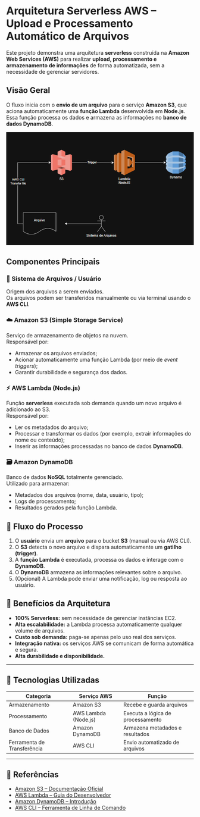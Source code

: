 # Arquitetura Serverless AWS – Upload e Processamento Automático de Arquivos

Este projeto demonstra uma arquitetura **serverless** construída na **Amazon Web Services (AWS)** para realizar **upload, processamento e armazenamento de informações** de forma automatizada, sem a necessidade de gerenciar servidores.

## Visão Geral

O fluxo inicia com o **envio de um arquivo** para o serviço **Amazon S3**, que aciona automaticamente uma **função Lambda** desenvolvida em **Node.js**.  
Essa função processa os dados e armazena as informações no **banco de dados DynamoDB**.

![Fluxo Serverless AWS](FLUXOGRAMA-S3-DESAFIO-001.png)

## Componentes Principais

### 📁 Sistema de Arquivos / Usuário
Origem dos arquivos a serem enviados.  
Os arquivos podem ser transferidos manualmente ou via terminal usando o **AWS CLI**.

### ☁️ Amazon S3 (Simple Storage Service)
Serviço de armazenamento de objetos na nuvem.  
Responsável por:
- Armazenar os arquivos enviados;
- Acionar automaticamente uma função Lambda (por meio de *event triggers*);
- Garantir durabilidade e segurança dos dados.

### ⚡ AWS Lambda (Node.js)
Função **serverless** executada sob demanda quando um novo arquivo é adicionado ao S3.  
Responsável por:
- Ler os metadados do arquivo;
- Processar e transformar os dados (por exemplo, extrair informações do nome ou conteúdo);
- Inserir as informações processadas no banco de dados **DynamoDB**.

### 🗃️ Amazon DynamoDB
Banco de dados **NoSQL** totalmente gerenciado.  
Utilizado para armazenar:
- Metadados dos arquivos (nome, data, usuário, tipo);
- Logs de processamento;
- Resultados gerados pela função Lambda.


## 🔄 Fluxo do Processo

1. O **usuário** envia um **arquivo** para o bucket **S3** (manual ou via AWS CLI).  
2. O **S3** detecta o novo arquivo e dispara automaticamente um **gatilho (trigger)**.  
3. A **função Lambda** é executada, processa os dados e interage com o **DynamoDB**.  
4. O **DynamoDB** armazena as informações relevantes sobre o arquivo.  
5. (Opcional) A Lambda pode enviar uma notificação, log ou resposta ao usuário.


## 🚀 Benefícios da Arquitetura

- **100% Serverless:** sem necessidade de gerenciar instâncias EC2.  
- **Alta escalabilidade:** a Lambda processa automaticamente qualquer volume de arquivos.  
- **Custo sob demanda:** paga-se apenas pelo uso real dos serviços.  
- **Integração nativa:** os serviços AWS se comunicam de forma automática e segura.  
- **Alta durabilidade e disponibilidade.**

---

## 🧠 Tecnologias Utilizadas

| Categoria | Serviço AWS | Função |
|------------|--------------|--------|
| Armazenamento | Amazon S3 | Recebe e guarda arquivos |
| Processamento | AWS Lambda (Node.js) | Executa a lógica de processamento |
| Banco de Dados | Amazon DynamoDB | Armazena metadados e resultados |
| Ferramenta de Transferência | AWS CLI | Envio automatizado de arquivos |

---

## 📘 Referências
- [Amazon S3 – Documentação Oficial](https://docs.aws.amazon.com/pt_br/AmazonS3/latest/userguide/Welcome.html)  
- [AWS Lambda – Guia do Desenvolvedor](https://docs.aws.amazon.com/pt_br/lambda/latest/dg/welcome.html)  
- [Amazon DynamoDB – Introdução](https://docs.aws.amazon.com/pt_br/amazondynamodb/latest/developerguide/Introduction.html)  
- [AWS CLI – Ferramenta de Linha de Comando](https://docs.aws.amazon.com/pt_br/cli/latest/userguide/cli-chap-welcome.html)  

